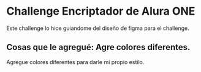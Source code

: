 # Challenge Encriptador de Alura ONE

Este challenge lo hice guiandome del diseño de figma para el challenge.

## Cosas que le agregué: Agre colores diferentes.
Agregue colores diferentes para darle mi propio estilo. 